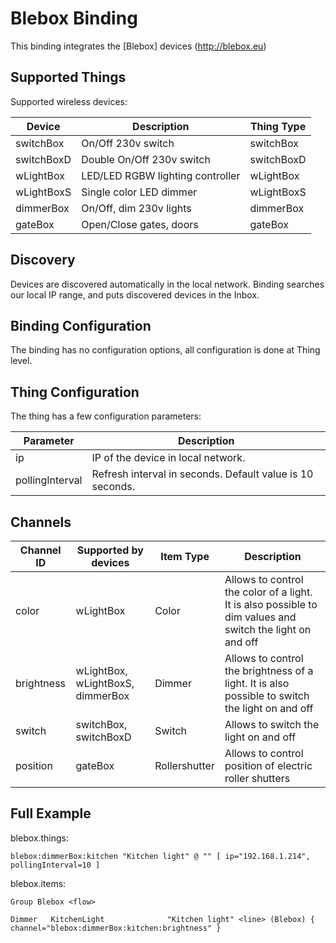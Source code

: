 # Blebox Binding

This binding integrates the [Blebox] devices (http://blebox.eu)

## Supported Things

Supported wireless devices:

|  Device   | Description                                  | Thing Type |
|-----------|----------------------------------------------|------------|
|switchBox  | On/Off 230v switch                           | switchBox  |
|switchBoxD | Double On/Off 230v switch                    | switchBoxD |
|wLightBox  | LED/LED RGBW lighting controller             | wLightBox  |
|wLightBoxS | Single color LED dimmer                      | wLightBoxS |
|dimmerBox  | On/Off, dim 230v lights                      | dimmerBox  |
|gateBox    | Open/Close gates, doors                      | gateBox    |


## Discovery

Devices are discovered automatically in the local network. Binding searches our local IP range, and puts discovered devices in the Inbox.

## Binding Configuration
 
The binding has no configuration options, all configuration is done at Thing level.
 
## Thing Configuration

The thing has a few configuration parameters:

|    Parameter     | Description                                                |
|------------------|------------------------------------------------------------|
| ip               | IP of the device in local network.                         |
| pollingInterval  | Refresh interval in seconds. Default value is 10 seconds.  |



## Channels


| Channel ID | Supported by devices              | Item Type     | Description                                                                                               |
|------------|----------------------------------|---------------|---------------------------------------------------------------------------------------------------------- |
| color      | wLightBox                        | Color         | Allows to control the color of a light. It is also possible to dim values and switch the light on and off |
| brightness | wLightBox, wLightBoxS, dimmerBox | Dimmer        | Allows to control the brightness of a light. It is also possible to switch the light on and off           |
| switch     | switchBox, switchBoxD            | Switch        | Allows to switch the light on and off                                                                     |
| position   | gateBox                          | Rollershutter | Allows to control position of electric roller shutters                                                    |




## Full Example

blebox.things:

```
blebox:dimmerBox:kitchen "Kitchen light" @ "" [ ip="192.168.1.214", pollingInterval=10 ]
```

blebox.items:

```
Group Blebox <flow>

Dimmer   KitchenLight              "Kitchen light" <line> (Blebox) { channel="blebox:dimmerBox:kitchen:brightness" }
```
